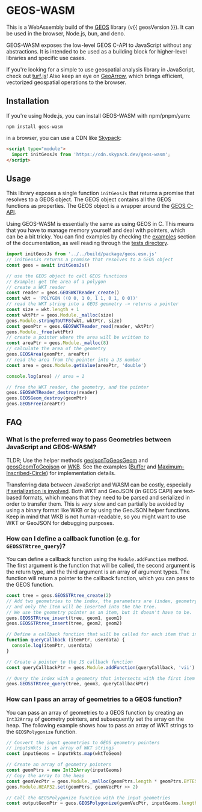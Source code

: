 <script setup>
import { data as geosVersion } from './index.data.js'
const changelogUrl = `https://github.com/libgeos/geos/blob/${geosVersion}/NEWS.md`
</script>

# GEOS-WASM

This is a WebAssembly build of the [GEOS](https://libgeos.org/) library (<a :href="changelogUrl" target="blank">v{{ geosVersion }}</a>). It can be used in the browser, Node.js, bun, and deno.

GEOS-WASM exposes the low-level GEOS C-API to JavaScript without any abstractions. It is intended to be used as a building block for higher-level libraries and specific use cases.

If you're looking for a simple to use geospatial analysis library in JavaScript, check out [turf.js](https://turfjs.org/)! Also keep an eye on [GeoArrow](https://github.com/kylebarron/geoarrow-rs), which brings efficient, vectorized geospatial operations to the browser.

## Installation

If you're using Node.js, you can install GEOS-WASM with npm/pnpm/yarn:

```
npm install geos-wasm
```

in a browser, you can use a CDN like [Skypack](https://www.skypack.dev/view/geos-wasm):

```html
<script type="module">
  import initGeosJs from 'https://cdn.skypack.dev/geos-wasm';
</script>
```

## Usage

This library exposes a single function `initGeosJs` that returns a promise that resolves to a GEOS object. The GEOS object contains all the GEOS functions as properties. The GEOS object is a wrapper around the [GEOS C-API](https://libgeos.org/doxygen/geos__c_8h.html).

Using GEOS-WASM is essentially the same as using GEOS in C. This means that you have to manage memory yourself and deal with pointers, which can be a bit tricky. You can find examples by checking the [examples](/examples/buffer) section of the documentation, as well reading through the [tests directory](https://github.com/chrispahm/geos-wasm/test/tests).

```js
import initGeosJs from '../../build/package/geos.esm.js'
// initGeosJs returns a promise that resolves to a GEOS object
const geos = await initGeosJs()

// use the GEOS object to call GEOS functions
// Example: get the area of a polygon
// create a WKT reader
const reader = geos.GEOSWKTReader_create()
const wkt = 'POLYGON ((0 0, 1 0, 1 1, 0 1, 0 0))'
// read the WKT string into a GEOS geometry -> returns a pointer
const size = wkt.length + 1
const wktPtr = geos.Module._malloc(size)
geos.Module.stringToUTF8(wkt, wktPtr, size)
const geomPtr = geos.GEOSWKTReader_read(reader, wktPtr)
geos.Module._free(wktPtr)
// create a pointer where the area will be written to
const areaPtr = geos.Module._malloc(8)
// calculate the area of the geometry
geos.GEOSArea(geomPtr, areaPtr)
// read the area from the pointer into a JS number
const area = geos.Module.getValue(areaPtr, 'double')

console.log(area) // area = 1

// free the WKT reader, the geometry, and the pointer
geos.GEOSWKTReader_destroy(reader)
geos.GEOSGeom_destroy(geomPtr)
geos.GEOSFree(areaPtr)
```

## FAQ

### What is the preferred way to pass Geometries between JavaScript and GEOS-WASM?

TLDR; Use the helper methods [geojsonToGeosGeom](./functions/geojsonToGeosGeom.html) and [geosGeomToGeojson](./functions/geosGeomToGeojson.html) or [WKB](https://libgeos.org/specifications/wkb/). See the examples ([Buffer](./examples/buffer.html) and [Maximum-Inscribed-Circle](./examples/maximum-inscribed-circle.html)) for implementation details.

Transferring data between JavaScript and WASM can be costly, especially [if serialization is involved](https://kylebarron.dev/blog/geos-wasm#serialization-is-costly). Both WKT and GeoJSON (in GEOS CAPI) are text-based formats, which means that they need to be parsed and serialized in order to transfer them. This is *very* slow and can partially be avoided by using a binary format like WKB or by using the GeoJSON helper functions. Keep in mind that WKB is not human-readable, so you might want to use WKT or GeoJSON for debugging purposes.

### How can I define a callback function (e.g. for `GEOSSTRtree_query`)?

You can define a callback function using the `Module.addFunction` method. The first argument is the function that will be called, the second argument is the return type, and the third argument is an array of argument types. The function will return a pointer to the callback function, which you can pass to the GEOS function.

```js
const tree = geos.GEOSSTRtree_create(2)
// Add two geometries to the index, the parameters are (index, geometry, item),
// and only the item will be inserted into the the tree.
// We use the geometry pointer as an item, but it doesn't have to be.
geos.GEOSSTRtree_insert(tree, geom1, geom1)
geos.GEOSSTRtree_insert(tree, geom2, geom2)

// Define a callback function that will be called for each item that intersects with the querygeometry
function queryCallback (itemPtr, userdata) {
  console.log(itemPtr, userdata)    
}

// Create a pointer to the JS callback function
const queryCallbackPtr = geos.Module.addFunction(queryCallback, 'vii')

// Query the index with a geometry that intersects with the first item
geos.GEOSSTRtree_query(tree, geom3, queryCallbackPtr)
```

### How can I pass an array of geometries to a GEOS function?

You can pass an array of geometries to a GEOS function by creating an `Int32Array` of geometry pointers,
and subsequently set the array on the heap. The following example shows how to pass an array of WKT strings to the `GEOSPolygonize` function.

```js
// Convert the input geometries to GEOS geometry pointers
// inputsWkts is an array of WKT strings
const inputGeoms = inputWkts.map(wktToGeom)

// Create an array of geometry pointers
const geomPtrs = new Int32Array(inputGeoms)
// Copy the array to the heap
const geomVecPtr = geos.Module._malloc(geomPtrs.length * geomPtrs.BYTES_PER_ELEMENT)
geos.Module.HEAP32.set(geomPtrs, geomVecPtr >> 2)

// Call the GEOSPolygonize function with the input geometries
const outputGeomPtr = geos.GEOSPolygonize(geomVecPtr, inputGeoms.length)
```
